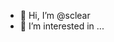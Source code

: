 - 👋 Hi, I’m @sclear
- 👀 I’m interested in ...

<!---
sclear/sclear is a ✨ special ✨ repository because its `README.md` (this file) appears on your GitHub profile.
You can click the Preview link to take a look at your changes.
--->
